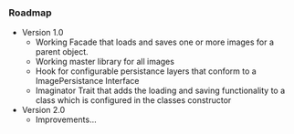 ### Roadmap
- Version 1.0
    * Working Facade that loads and saves one or more images for a parent object. 
    * Working master library for all images
    * Hook for configurable persistance layers that conform to a ImagePersistance Interface
    * Imaginator Trait that adds the loading and saving functionality to a class which is configured in the classes constructor
- Version 2.0 
    * Improvements...
    